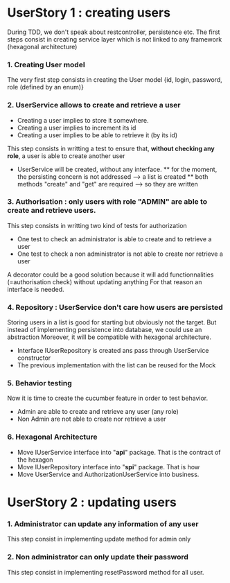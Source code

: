 # UserStory 1 : creating users

During TDD, we don't speak about restcontroller, persistence etc.
The first steps consist in creating  service layer which is not linked to any framework (hexagonal architecture)

### 1. Creating User model

The very first step consists in creating the User model {id, login, password, role (defined by an enum)}

### 2. UserService allows to create and retrieve a user

* Creating a user implies to store it somewhere.
* Creating a user implies to increment its id
* Creating a user implies to be able to retrieve it (by its id)

This step consists in writting a test to ensure that, **without checking any role**, a user is able to create another user
* UserService will be created, without any interface.
** for the moment, the persisting concern is not addressed --> a list is created
** both methods "create" and "get" are required --> so they are written

### 3. Authorisation : only users with role "ADMIN" are able to create and retrieve users.

This step consists in writting two kind of tests for authorization
* One test to check an administrator is able to create and to retrieve a user
* One test to check a non administrator is not able to create nor retrieve a user

A decorator could be a good solution because it will add functionnalities (=authorisation check) without updating anything
For that reason an interface is needed.

### 4. Repository : UserService don't care how users are persisted

Storing users in a list is good for starting but obviously not the target. But instead of implementing persistence into database, we could use an abstraction
Moreover, it will be compatible with hexagonal architecture.
* Interface IUserRepository is created ans pass through UserService constructor
* The previous implementation with the list can be reused for the Mock

### 5. Behavior testing

Now it is time to create the cucumber feature in order to test behavior.
* Admin are able to create and retrieve any user (any role)
* Non Admin are not able to create nor retrieve a user

### 6. Hexagonal Architecture

* Move IUserService interface into "**api**" package. That is the contract of the hexagon
* Move IUserRepository interface into "**spi**" package. That is how
* Move UserService and AuthorizationUserService into business.

# UserStory 2 : updating users

### 1. Administrator can update any information of any user

This step consist in implementing update method for admin only

### 2. Non administrator can only update their password

This step consist in implementing resetPassword method for all user.